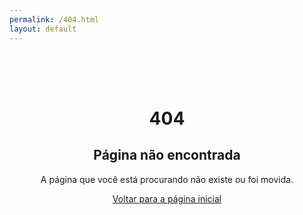 ```yaml
---
permalink: /404.html
layout: default
---
```


<div style="text-align: center; padding: 50px 0;">
  <h1>404</h1>
  <h2>Página não encontrada</h2>
  <p>A página que você está procurando não existe ou foi movida.</p>
  <a href="{{ site.baseurl }}/" class="btn">Voltar para a página inicial</a>
</div>
